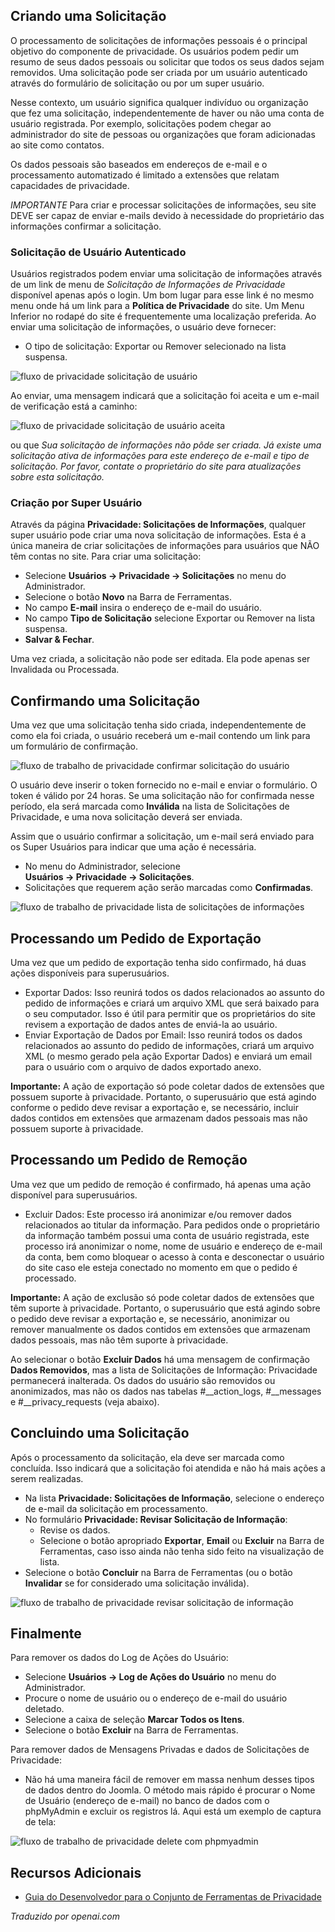 <!-- Filename: J4.x:Privacy_Workflow / Display title: Fluxo de Trabalho de Privacidade -->

## Criando uma Solicitação

O processamento de solicitações de informações pessoais é o principal objetivo do componente de privacidade. Os usuários podem pedir um resumo de seus dados pessoais ou solicitar que todos os seus dados sejam removidos. Uma solicitação pode ser criada por um usuário autenticado através do formulário de solicitação ou por um super usuário.

Nesse contexto, um usuário significa qualquer indivíduo ou organização que fez uma solicitação, independentemente de haver ou não uma conta de usuário registrada. Por exemplo, solicitações podem chegar ao administrador do site de pessoas ou organizações que foram adicionadas ao site como contatos.

Os dados pessoais são baseados em endereços de e-mail e o processamento automatizado é limitado a extensões que relatam capacidades de privacidade.

*IMPORTANTE* Para criar e processar solicitações de informações, seu site DEVE ser capaz de enviar e-mails devido à necessidade do proprietário das informações confirmar a solicitação.

### Solicitação de Usuário Autenticado

Usuários registrados podem enviar uma solicitação de informações através de um link de menu de *Solicitação de Informações de Privacidade* disponível apenas após o login. Um bom lugar para esse link é no mesmo menu onde há um link para a **Política de Privacidade** do site. Um Menu Inferior no rodapé do site é frequentemente uma localização preferida. Ao enviar uma solicitação de informações, o usuário deve fornecer:

- O tipo de solicitação: Exportar ou Remover selecionado na lista suspensa.

![fluxo de privacidade solicitação de usuário](../../../en/images/privacy/privacy-workflow-user-request.png)

Ao enviar, uma mensagem indicará que a solicitação foi aceita e um e-mail de verificação está a caminho:

![fluxo de privacidade solicitação de usuário aceita](../../../en/images/privacy/privacy-workflow-user-request-accepted.png)

ou que *Sua solicitação de informações não pôde ser criada. Já existe uma solicitação ativa de informações para este endereço de e-mail e tipo de solicitação. Por favor, contate o proprietário do site para atualizações sobre esta solicitação.*

### Criação por Super Usuário

Através da página **Privacidade: Solicitações de Informações**, qualquer super usuário pode criar uma nova solicitação de informações. Esta é a única maneira de criar solicitações de informações para usuários que NÃO têm contas no site. Para criar uma solicitação:

- Selecione **Usuários → Privacidade → Solicitações** no menu do Administrador.
- Selecione o botão **Novo** na Barra de Ferramentas.
- No campo **E-mail** insira o endereço de e-mail do usuário.
- No campo **Tipo de Solicitação** selecione Exportar ou Remover na lista suspensa.
- **Salvar & Fechar**.

Uma vez criada, a solicitação não pode ser editada. Ela pode apenas ser Invalidada ou Processada.

## Confirmando uma Solicitação

Uma vez que uma solicitação tenha sido criada, independentemente de como ela foi criada, o usuário receberá um e-mail contendo um link para um formulário de confirmação.

![fluxo de trabalho de privacidade confirmar solicitação do usuário](../../../en/images/privacy/privacy-workflow-user-request-confirm.png)

O usuário deve inserir o token fornecido no e-mail e enviar o formulário. O token é válido por 24 horas. Se uma solicitação não for confirmada nesse período, ela será marcada como **Inválida** na lista de Solicitações de Privacidade, e uma nova solicitação deverá ser enviada.

Assim que o usuário confirmar a solicitação, um e-mail será enviado para os Super Usuários para indicar que uma ação é necessária.

- No menu do Administrador, selecione **Usuários → Privacidade → Solicitações**.
- Solicitações que requerem ação serão marcadas como **Confirmadas**.

![fluxo de trabalho de privacidade lista de solicitações de informações](../../../en/images/privacy/privacy-workflow-information-requests-list.png)

## Processando um Pedido de Exportação

Uma vez que um pedido de exportação tenha sido confirmado, há duas ações
disponíveis para superusuários.

- Exportar Dados: Isso reunirá todos os dados relacionados ao assunto do pedido de informações e criará um arquivo XML que será baixado para o seu computador. Isso é útil para permitir que os proprietários do site revisem a exportação de dados antes de enviá-la ao usuário.
- Enviar Exportação de Dados por Email: Isso reunirá todos os dados relacionados ao assunto do pedido de informações, criará um arquivo XML (o mesmo gerado pela ação Exportar Dados) e enviará um email para o usuário com o arquivo de dados exportado anexo.

**Importante:** A ação de exportação só pode coletar dados de extensões
que possuem suporte à privacidade. Portanto, o superusuário que está agindo conforme o pedido deve revisar a exportação e, se necessário, incluir dados contidos em extensões que armazenam dados pessoais mas não possuem suporte à privacidade.

## Processando um Pedido de Remoção

Uma vez que um pedido de remoção é confirmado, há apenas uma ação
disponível para superusuários.

- Excluir Dados: Este processo irá anonimizar e/ou remover dados
  relacionados ao titular da informação. Para pedidos onde o proprietário
  da informação também possui uma conta de usuário registrada, este
  processo irá anonimizar o nome, nome de usuário e endereço de e-mail da
  conta, bem como bloquear o acesso à conta e desconectar o usuário do site
  caso ele esteja conectado no momento em que o pedido é processado.

**Importante:** A ação de exclusão só pode coletar dados de extensões
que têm suporte à privacidade. Portanto, o superusuário que está agindo
sobre o pedido deve revisar a exportação e, se necessário, anonimizar ou
remover manualmente os dados contidos em extensões que armazenam dados
pessoais, mas não têm suporte à privacidade.

Ao selecionar o botão **Excluir Dados** há uma mensagem de confirmação
**Dados Removidos**, mas a lista de Solicitações de Informação: Privacidade
permanecerá inalterada. Os dados do usuário são removidos ou anonimizados,
mas não os dados nas tabelas \#\_\_action_logs, \#\_\_messages e
\#\_\_privacy_requests (veja abaixo).

## Concluindo uma Solicitação

Após o processamento da solicitação, ela deve ser marcada como concluída. Isso indicará que a solicitação foi atendida e não há mais ações a serem realizadas.

- Na lista **Privacidade: Solicitações de Informação**, selecione o endereço de e-mail da solicitação em processamento.
- No formulário **Privacidade: Revisar Solicitação de Informação**:
  - Revise os dados.
  - Selecione o botão apropriado **Exportar**, **Email** ou **Excluir** na Barra de Ferramentas, caso isso ainda não tenha sido feito na visualização de lista.
- Selecione o botão **Concluir** na Barra de Ferramentas (ou o botão **Invalidar** se for considerado uma solicitação inválida).

![fluxo de trabalho de privacidade revisar solicitação de informação](../../../en/images/privacy/privacy-workflow-review-information-request.png)

## Finalmente

Para remover os dados do Log de Ações do Usuário:

- Selecione **Usuários → Log de Ações do Usuário** no menu do Administrador.
- Procure o nome de usuário ou o endereço de e-mail do usuário deletado.
- Selecione a caixa de seleção **Marcar Todos os Itens**.
- Selecione o botão **Excluir** na Barra de Ferramentas.

Para remover dados de Mensagens Privadas e dados de Solicitações de Privacidade:

- Não há uma maneira fácil de remover em massa nenhum desses tipos de dados
  dentro do Joomla. O método mais rápido é procurar o Nome de Usuário
  (endereço de e-mail) no banco de dados com o phpMyAdmin e excluir os registros
  lá. Aqui está um exemplo de captura de tela:

![fluxo de trabalho de privacidade delete com phpmyadmin](../../../en/images/privacy/privacy-workflow-delete-with-phpmyadmin.png)

## Recursos Adicionais

- [Guia do Desenvolvedor para o Conjunto de Ferramentas de Privacidade](https://docs.joomla.org/Special:MyLanguage/J3.x:Integrate_Extensions_with_the_Privacy_Component)

*Traduzido por openai.com*

